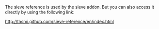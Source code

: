 
The sieve reference is used by the sieve addon. But you can also access it directly by using the following link:

http://thsmi.github.com/sieve-reference/en/index.html

